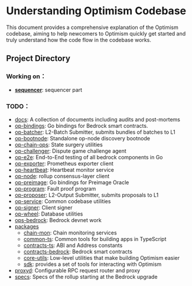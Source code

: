 # Understanding Optimism Codebase 

This document provides a comprehensive explanation of the Optimism codebase, aiming to help newcomers to Optimism quickly get started and truly understand how the code flow in the codebase works.


## Project Directory

### Working on：
- [**sequencer**](https://github.com/joohhnnn/Understanding-Optimism-Codebase-CN/tree/main/sequencer): sequencer part
### TODO：
- [docs](https://github.com/joohhnnn/Understanding-Optimism-Codebase-CN/tree/main/docs): A collection of documents including audits and post-mortems
- [op-bindings](https://github.com/joohhnnn/Understanding-Optimism-Codebase-CN/tree/main/op-bindings): Go bindings for Bedrock smart contracts.
- [op-batcher](https://github.com/joohhnnn/Understanding-Optimism-Codebase-CN/tree/main/op-batcher): L2-Batch Submitter, submits bundles of batches to L1
- [op-bootnode](https://github.com/joohhnnn/Understanding-Optimism-Codebase-CN/tree/main/op-bootnode): Standalone op-node discovery bootnode
- [op-chain-ops](https://github.com/joohhnnn/Understanding-Optimism-Codebase-CN/tree/main/op-chain-ops): State surgery utilities
- [op-challenger](https://github.com/joohhnnn/Understanding-Optimism-Codebase-CN/tree/main/op-challenger): Dispute game challenge agent
- [op-e2e](https://github.com/joohhnnn/Understanding-Optimism-Codebase-CN/tree/main/op-e2e): End-to-End testing of all bedrock components in Go
- [op-exporter](https://github.com/joohhnnn/Understanding-Optimism-Codebase-CN/tree/main/op-exporter): Prometheus exporter client
- [op-heartbeat](https://github.com/joohhnnn/Understanding-Optimism-Codebase-CN/tree/main/op-heartbeat): Heartbeat monitor service
- [op-node](https://github.com/joohhnnn/Understanding-Optimism-Codebase-CN/tree/main/op-node): rollup consensus-layer client
- [op-preimage](https://github.com/joohhnnn/Understanding-Optimism-Codebase-CN/tree/main/op-preimage): Go bindings for Preimage Oracle
- [op-program](https://github.com/joohhnnn/Understanding-Optimism-Codebase-CN/tree/main/op-program): Fault proof program
- [op-proposer](https://github.com/joohhnnn/Understanding-Optimism-Codebase-CN/tree/main/op-proposer): L2-Output Submitter, submits proposals to L1
- [op-service](https://github.com/joohhnnn/Understanding-Optimism-Codebase-CN/tree/main/op-service): Common codebase utilities
- [op-signer](https://github.com/joohhnnn/Understanding-Optimism-Codebase-CN/tree/main/op-signer): Client signer
- [op-wheel](https://github.com/joohhnnn/Understanding-Optimism-Codebase-CN/tree/main/op-wheel): Database utilities
- [ops-bedrock](https://github.com/joohhnnn/Understanding-Optimism-Codebase-CN/tree/main/ops-bedrock): Bedrock devnet work
- [packages](https://github.com/joohhnnn/Understanding-Optimism-Codebase-CN/tree/main/packages)
  - [chain-mon](https://github.com/joohhnnn/Understanding-Optimism-Codebase-CN/tree/main/packages/chain-mon): Chain monitoring services
  - [common-ts](https://github.com/joohhnnn/Understanding-Optimism-Codebase-CN/tree/main/packages/common-ts): Common tools for building apps in TypeScript
  - [contracts-ts](https://github.com/joohhnnn/Understanding-Optimism-Codebase-CN/tree/main/packages/contracts-ts): ABI and Address constants
  - [contracts-bedrock](https://github.com/joohhnnn/Understanding-Optimism-Codebase-CN/tree/main/packages/contracts-bedrock): Bedrock smart contracts
  - [core-utils](https://github.com/joohhnnn/Understanding-Optimism-Codebase-CN/tree/main/packages/core-utils): Low-level utilities that make building Optimism easier
  - [sdk](https://github.com/joohhnnn/Understanding-Optimism-Codebase-CN/tree/main/packages/sdk): provides a set of tools for interacting with Optimism
- [proxyd](https://github.com/joohhnnn/Understanding-Optimism-Codebase-CN/tree/main/proxyd): Configurable RPC request router and proxy
- [specs](https://github.com/joohhnnn/Understanding-Optimism-Codebase-CN/tree/main/specs): Specs of the rollup starting at the Bedrock upgrade